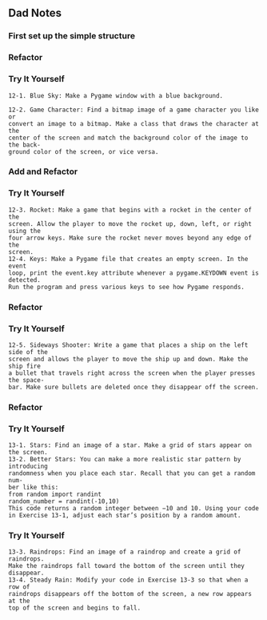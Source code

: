 
## Dad Notes

### First set up the simple structure
### Refactor
### Try It Yourself

    12-1. Blue Sky: Make a Pygame window with a blue background.
    
    12-2. Game Character: Find a bitmap image of a game character you like or
    convert an image to a bitmap. Make a class that draws the character at the
    center of the screen and match the background color of the image to the back-
    ground color of the screen, or vice versa.  

### Add and Refactor

### Try It Yourself
    12-3. Rocket: Make a game that begins with a rocket in the center of the
    screen. Allow the player to move the rocket up, down, left, or right using the
    four arrow keys. Make sure the rocket never moves beyond any edge of the
    screen.
    12-4. Keys: Make a Pygame file that creates an empty screen. In the event
    loop, print the event.key attribute whenever a pygame.KEYDOWN event is detected.
    Run the program and press various keys to see how Pygame responds.
    
### Refactor

### Try It Yourself
    12-5. Sideways Shooter: Write a game that places a ship on the left side of the
    screen and allows the player to move the ship up and down. Make the ship fire
    a bullet that travels right across the screen when the player presses the space-
    bar. Make sure bullets are deleted once they disappear off the screen.
    
### Refactor

### Try It Yourself

    13-1. Stars: Find an image of a star. Make a grid of stars appear on the screen.
    13-2. Better Stars: You can make a more realistic star pattern by introducing
    randomness when you place each star. Recall that you can get a random num-
    ber like this:
    from random import randint
    random_number = randint(-10,10)
    This code returns a random integer between −10 and 10. Using your code
    in Exercise 13-1, adjust each star’s position by a random amount.
    
### Try It Yourself

    13-3. Raindrops: Find an image of a raindrop and create a grid of raindrops.
    Make the raindrops fall toward the bottom of the screen until they disappear.
    13-4. Steady Rain: Modify your code in Exercise 13-3 so that when a row of
    raindrops disappears off the bottom of the screen, a new row appears at the
    top of the screen and begins to fall.